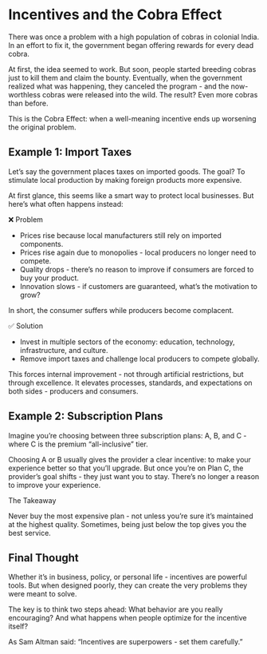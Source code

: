 # Incentives and the Cobra Effect

There was once a problem with a high population of cobras in colonial India. In an effort to fix it, the government began offering rewards for every dead cobra.

At first, the idea seemed to work. But soon, people started breeding cobras just to kill them and claim the bounty. Eventually, when the government realized what was happening, they canceled the program - and the now-worthless cobras were released into the wild. The result? Even more cobras than before.

This is the Cobra Effect: when a well-meaning incentive ends up worsening the original problem.

## Example 1: Import Taxes

Let’s say the government places taxes on imported goods. The goal? To stimulate local production by making foreign products more expensive.

At first glance, this seems like a smart way to protect local businesses. But here’s what often happens instead:

❌ Problem

- Prices rise because local manufacturers still rely on imported components.
- Prices rise again due to monopolies - local producers no longer need to compete.
- Quality drops - there’s no reason to improve if consumers are forced to buy your product.
- Innovation slows - if customers are guaranteed, what’s the motivation to grow?

In short, the consumer suffers while producers become complacent.

✅ Solution

- Invest in multiple sectors of the economy: education, technology, infrastructure, and culture.
- Remove import taxes and challenge local producers to compete globally.

This forces internal improvement - not through artificial restrictions, but through excellence. It elevates processes, standards, and expectations on both sides - producers and consumers.

## Example 2: Subscription Plans

Imagine you’re choosing between three subscription plans: A, B, and C - where C is the premium “all-inclusive” tier.

Choosing A or B usually gives the provider a clear incentive: to make your experience better so that you’ll upgrade.
But once you’re on Plan C, the provider’s goal shifts - they just want you to stay. There’s no longer a reason to improve your experience.

The Takeaway

Never buy the most expensive plan - not unless you’re sure it’s maintained at the highest quality.
Sometimes, being just below the top gives you the best service.

## Final Thought

Whether it’s in business, policy, or personal life - incentives are powerful tools.
But when designed poorly, they can create the very problems they were meant to solve.

The key is to think two steps ahead:
What behavior are you really encouraging?
And what happens when people optimize for the incentive itself?

As Sam Altman said:
“Incentives are superpowers - set them carefully.”

